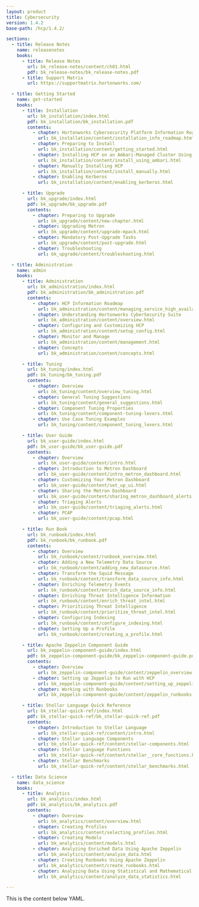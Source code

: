 ```yaml
---
layout: product
title: Cybersecurity
version: 1.4.2
base-path: /hcp/1.4.2/

sections:
  - title: Release Notes
    name: releasenotes
    books:
      - title: Release Notes
        url: bk_release-notes/content/ch01.html
        pdf: bk_release-notes/bk_release-notes.pdf
      - title: Support Matrix
        url: https://supportmatrix.hortonworks.com/

  - title: Getting Started
    name: get-started
    books:
      - title: Installation
        url: bk_installation/index.html
        pdf: bk_installation/bk_installation.pdf
        contents:
          - chapter: Hortonworks Cybersecurity Platform Information Roadmap
            url: bk_installation/content/installation_info_roadmap.html
          - chapter: Preparing to Install
            url: bk_installation/content/getting_started.html
          - chapter: Installing HCP on an Ambari-Managed Cluster Using Ambari
            url: bk_installation/content/install_using_ambari.html
          - chapter: Manually Installing HCP
            url: bk_installation/content/install_manually.html
          - chapter: Enabling Kerberos
            url: bk_installation/content/enabling_kerberos.html

      - title: Upgrade
        url: bk_upgrade/index.html
        pdf: bk_upgrade/bk_upgrade.pdf
        contents:
          - chapter: Preparing to Upgrade
            url: bk_upgrade/content/new-chapter.html
          - chapter: Upgrading Metron
            url: bk_upgrade/content/upgrade-mpack.html
          - chapter: Mandatory Post-Upgrade Tasks
            url: bk_upgrade/content/post-upgrade.html
          - chapter: Troubleshooting
            url: bk_upgrade/content/troubleshooting.html

  - title: Administration
    name: admin
    books:
      - title: Administration
        url: bk_administration/index.html
        pdf: bk_administration/bk_administration.pdf
        contents:
          - chapter: HCP Information Roadmap
            url: bk_administration/content/managing_service_high_availability.html
          - chapter: Understanding Hortonworks CyberSecurity Suite
            url: bk_administration/content/overview.html
          - chapter: Configuring and Customizing HCP
            url: bk_administration/content/setup_config.html
          - chapter: Monitor and Manage
            url: bk_administration/content/management.html
          - chapter: Concepts
            url: bk_administration/content/concepts.html

      - title: Tuning
        url: bk_tuning/index.html
        pdf: bk_tuning/bk_tuning.pdf
        contents:
          - chapter: Overview
            url: bk_tuning/content/overview_tuning.html
          - chapter: General Tuning Suggestions
            url: bk_tuning/content/general_suggestions.html
          - chapter: Component Tuning Properties
            url: bk_tuning/content/component-tuning-levers.html
          - chapter: Use Case Tuning Examples
            url: bk_tuning/content/component_tuning_levers.html

      - title: User Guide
        url: bk_user-guide/index.html
        pdf: bk_user-guide/bk_user-guide.pdf
        contents:
          - chapter: Overview
            url: bk_user-guide/content/intro.html
          - chapter: Introduction to Metron Dashboard
            url: bk_user-guide/content/intro_metron_dashboard.html
          - chapter: Customizing Your Metron Dashboard
            url: bk_user-guide/content/set_up_ui.html
          - chapter: Sharing the Metron Dashboard
            url: bk_user-guide/content/sharing_metron_dashboard_alerts.html
          - chapter: Triaging Alerts
            url: bk_user-guide/content/triaging_alerts.html
          - chapter: PCAP
            url: bk_user-guide/content/pcap.html

      - title: Run Book
        url: bk_runbook/index.html
        pdf: bk_runbook/bk_runbook.pdf
        contents:
          - chapter: Overview
            url: bk_runbook/content/runbook_overview.html
          - chapter: Adding a New Telemetry Data Source
            url: bk_runbook/content/adding_new_datasource.html
          - chapter: Transform the Squid Message
            url: bk_runbook/content/transform_data_source_info.html
          - chapter: Enriching Telemetry Events
            url: bk_runbook/content/enrich_data_source_info.html
          - chapter: Enriching Threat Intelligence Information
            url: bk_runbook/content/enrich_threat_intel.html
          - chapter: Prioritizing Threat Intelligence
            url: bk_runbook/content/prioritize_threat_intel.html
          - chapter: Configuring Indexing
            url: bk_runbook/content/configure_indexing.html
          - chapter: Setting Up a Profile
            url: bk_runbook/content/creating_a_profile.html

      - title: Apache Zeppelin Component Guide
        url: bk_zeppelin-component-guide/index.html
        pdf: bk_zeppelin-component-guide/bk_zeppelin-component-guide.pdf
        contents:
          - chapter: Overview
            url: bk_zeppelin-component-guide/content/zeppelin_overview.html
          - chapter: Setting up Zeppelin to Run with HCP
            url: bk_zeppelin-component-guide/content/setting_up_zeppelin_metron.html
          - chapter: Working with Runbooks
            url: bk_zeppelin-component-guide/content/zeppelin_runbooks.html

      - title: Stellar Language Quick Reference
        url: bk_stellar-quick-ref/index.html
        pdf: bk_stellar-quick-ref/bk_stellar-quick-ref.pdf
        contents:
          - chapter: Introduction to Stellar Language
            url: bk_stellar-quick-ref/content/intro.html
          - chapter: Stellar Language Components
            url: bk_stellar-quick-ref/content/stellar-components.html
          - chapter: Stellar Language Functions
            url: bk_stellar-quick-ref/content/stellar__core_functions.html
          - chapter: Stellar Benchmarks
            url: bk_stellar-quick-ref/content/stellar_benchmarks.html

  - title: Data Science
    name: data_science
    books:
      - title: Analytics
        url: bk_analytics/index.html
        pdf: bk_analytics/bk_analytics.pdf
        contents:
          - chapter: Overview
            url: bk_analytics/content/overview.html
          - chapter: Creating Profiles
            url: bk_analytics/content/selecting_profiles.html
          - chapter: Creating Models
            url: bk_analytics/content/models.html
          - chapter: Analyzing Enriched Data Using Apache Zeppelin
            url: bk_analytics/content/analyze_data.html
          - chapter: Creating Runbooks Using Apache Zeppelin
            url: bk_analytics/content/create_runbooks.html
          - chapter: Analyzing Data Using Statistical and Mathematical Functions
            url: bk_analytics/content/analyze_data_statistics.html

---
```


This is the content below YAML.

